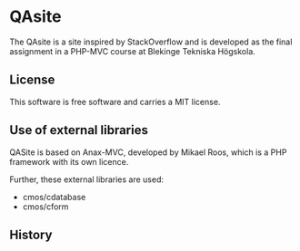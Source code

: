QAsite
=========
The QAsite is a site inspired by StackOverflow and is developed as the final assignment in a PHP-MVC course at Blekinge Tekniska Högskola.

License 
------------------

This software is free software and carries a MIT license.



Use of external libraries
-----------------------------------

QASite is based on Anax-MVC, developed by Mikael Roos, which is a PHP framework with its own licence.

Further, these external libraries are used:
- cmos/cdatabase
- cmos/cform


History
-----------------------------------


